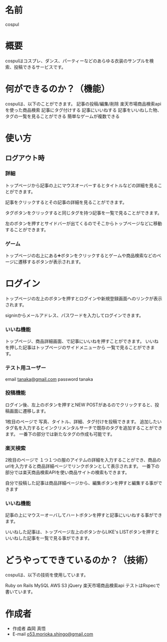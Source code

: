 # 名前
cospul

# 概要
cospulはコスプレ、ダンス、パーティーなどのあらゆる衣装のサンプルを検索、投稿できるサービスです。

# 何ができるのか？（機能）
cospulは、以下のことができます。
記事の投稿/編集/削除
楽天市場商品検索apiを使った商品検索
記事にタグ付けする
記事にいいねする
記事をいいねした物、タグの一覧を見ることができる
簡単なゲームが複数できる


# 使い方
## ログアウト時

### 詳細
トップページから記事の上にマウスオーバーするとタイトルなどの詳細を見ることができます。
<!-- 画像 -->
記事をクリックするとその記事の詳細を見ることができます。
<!--  -->
タグボタンをクリックすると同じタグを持つ記事を一覧で見ることができます。
<!--  -->
左のボタンを押すとサイドバーが出てくるのでそこからトップページなどに移動することができます。

### ゲーム
トップページの右上にある➕ボタンをクリックするとゲームや商品検索などのページに遷移するボタンが表示されます。
<!--  -->

# ログイン
トップページの左上のボタンを押すとログインや新規登録画面へのリンクが表示されます。
<!--  -->
signinからメールアドレス、パスワードを入力してログインできます。


###  いいね機能
トップページ、商品詳細画面、で記事にいいねを押すことができます。
いいねを押した記事はトップページのサイドメニューから
一覧で見ることができます。


###  テスト用ユーザー
email tanaka@gmail.com
password tanaka
<!--  -->

###  投稿機能
ログイン後、左上のボタンを押すとNEW POSTがあるのでクリックすると、投稿画面に遷移します。
<!--  -->
1枚目のページで
写真、タイトル、詳細、タグ付けを投稿できます。
追加したいタグ名を入力するとインクリメンタルサーチで既存のタグを追加することができます。
一番下の部分では新たなタグの作成も可能です。

###  楽天検索
2枚目のページで
１つ１つの服のアイテムの詳細を入力することができ、商品のurlを入力すると商品詳細ページでリンクボタンとして表示されます。
一番下の部分では楽天商品検索APIを使い商品サイトの検索もできます。


自分で投稿した記事は商品詳細ページから、編集ボタンを押すと編集する事ができます
<!--  -->


###  いいね機能
記事の上にマウスーオーバしてハートボタンを押すと記事にいいねする事ができます。
<!--  -->
いいねした記事は、トップページ左上のボタンからLIKE's LISTボタンを押すといいねした記事を一覧で見る事ができます。
<!--  -->





# どうやってできているのか？（技術）
cospulは、以下の技術を使用しています。

Ruby on Rails
MySQL
AWS
S3
jQuery
楽天市場商品検索api
テストはRspecで書いています。

# 作成者

* 作成者 森岡 真悟
* E-mail 	o53.morioka.shingo@gmail.com


